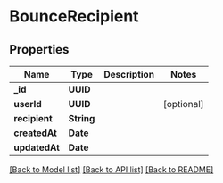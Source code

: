 # BounceRecipient

## Properties
Name | Type | Description | Notes
------------ | ------------- | ------------- | -------------
**_id** | **UUID** |  | 
**userId** | **UUID** |  | [optional] 
**recipient** | **String** |  | 
**createdAt** | **Date** |  | 
**updatedAt** | **Date** |  | 

[[Back to Model list]](../README#documentation-for-models) [[Back to API list]](../README#documentation-for-api-endpoints) [[Back to README]](../README)


